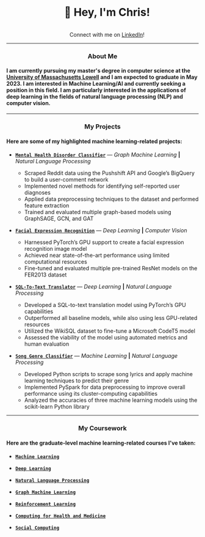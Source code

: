 <div id="user-content-toc">
  <ul>
    <summary align="center">
      <h1 style="display: inline-block;">
        👋 Hey, I'm Chris!
      </h1>
    </summary>
  <p align="center">
    Connect with me on <a href="https://www.linkedin.com/in/christopherlewis10/">LinkedIn</a>!
  </p>
  </ul>
</div>

---

<h3 align="center">
  About Me
</h3>

#### I am currently pursuing my master's degree in computer science at the [University of Massachusetts Lowell](https://www.uml.edu/) and I am expected to graduate in May 2023. I am interested in Machine Learning/AI and currently seeking a position in this field. I am particularly interested in the applications of deep learning in the fields of natural language processing (NLP) and computer vision.

---

<h3 align="center">
  My Projects
</h3>

#### Here are some of my highlighted machine learning-related projects:

  - [**`Mental Health Disorder Classifier`**](https://github.com/lewisc4/Mental-Health-Disorder-Classifier) — *Graph Machine Learning* **|** *Natural Language Processing*
    - Scraped Reddit data using the Pushshift API and Google’s BigQuery to build a user-comment network
    - Implemented novel methods for identifying self-reported user diagnoses
    - Applied data preprocessing techniques to the dataset and performed feature extraction
    - Trained and evaluated multiple graph-based models using GraphSAGE, GCN, and GAT
  
  - [**`Facial Expression Recognition`**](https://github.com/lewisc4/Emotion-Detection) — *Deep Learning* **|** *Computer Vision*
    - Harnessed PyTorch’s GPU support to create a facial expression recognition image model
    - Achieved near state-of-the-art performance using limited computational resources
    - Fine-tuned and evaluated multiple pre-trained ResNet models on the FER2013 dataset
  
  - [**`SQL-To-Text Translator`**](https://github.com/lewisc4/SQL-To-Text) — *Deep Learning* **|** *Natural Language Processing*
    - Developed a SQL-to-text translation model using PyTorch’s GPU capabilities
    - Outperformed all baseline models, while also using less GPU-related resources
    - Utilized the WikiSQL dataset to fine-tune a Microsoft CodeT5 model
    - Assessed the viability of the model using automated metrics and human evaluation
  
  - [**`Song Genre Classifier`**](https://github.com/lewisc4/Song-Genre-Predictor) — *Machine Learning* **|** *Natural Language Processing*
    - Developed Python scripts to scrape song lyrics and apply machine learning techniques to predict their genre
    - Implemented PySpark for data preprocessing to improve overall performance using its cluster-computing capabilities
    - Analyzed the accuracies of three machine learning models using the scikit-learn Python library
  
---

<h3 align="center">
  My Coursework
</h3>
 
#### Here are the graduate-level machine learning-related courses I've taken:

  - [**`Machine Learning`**](https://www.uml.edu/catalog/courses/comp/5450)
  
  - [**`Deep Learning`**](https://www.uml.edu/catalog/courses/COMP/5530.aspx)
  
  - [**`Natural Language Processing`**](https://www.uml.edu/catalog/courses/COMP/5420.aspx)
  
  - [**`Graph Machine Learning`**](https://www.uml.edu/catalog/courses/COMP/5455.aspx)
  
  - [**`Reinforcement Learning`**](https://www.uml.edu/catalog/courses/COMP/5435.aspx)
  
  - [**`Computing for Health and Medicine`**](https://www.uml.edu/catalog/courses/COMP/5300.aspx)
  
  - [**`Social Computing`**](https://www.uml.edu/catalog/courses/COMP/5415.aspx)

